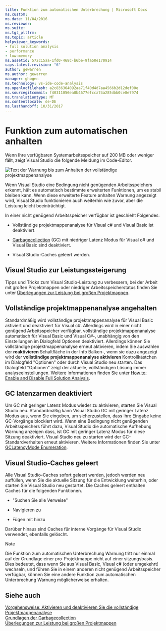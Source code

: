 ```yaml
---
title: Funktion zum automatischen Unterbrechung | Microsoft Docs
ms.custom: 
ms.date: 11/04/2016
ms.reviewer: 
ms.suite: 
ms.tgt_pltfrm: 
ms.topic: article
helpviewer_keywords:
- full solution analysis
- performance
- low-memory
ms.assetid: 572c15aa-1fd0-468c-b6be-9fa50e170914
caps.latest.revision: "6"
author: gewarren
ms.author: gewarren
manager: ghogen
ms.technology: vs-ide-code-analysis
ms.openlocfilehash: a2c836364092aa71f40d4d7aa4566b2d12def00e
ms.sourcegitcommit: f40311056ea0b4677efcca74a285dbb0ce0e7974
ms.translationtype: MT
ms.contentlocale: de-DE
ms.lasthandoff: 10/31/2017
---
```

# <a name="automatic-feature-suspension"></a>Funktion zum automatischen anhalten
Wenn Ihre verfügbaren Systemarbeitsspeicher auf 200 MB oder weniger fällt, zeigt Visual Studio die folgende Meldung im Code-Editor.  
  
 ![Text der Warnung bis zum Anhalten der vollständige projektmappenanalyse](../code-quality/media/fsa_alert.png "FSA_Alert")  
  
 Wenn Visual Studio eine Bedingung nicht genügenden Arbeitsspeichers erkennt, hält es automatisch bestimmte erweiterten Funktionen, um es stabil bleiben kann. Wenn diese erweiterte Feature anhalten Warnung angezeigt wird, Visual Studio funktionieren auch weiterhin wie zuvor, aber die Leistung leicht beeinträchtigt.  
  
 In einer nicht genügend Arbeitsspeicher verfügbar ist geschieht Folgendes:  
  
-   Vollständige projektmappenanalyse für Visual c# und Visual Basic ist deaktiviert.  
  
-   [Garbagecollection](/dotnet/standard/garbage-collection/index) (GC) mit niedriger Latenz Modus für Visual c# und Visual Basic sind deaktiviert.  
  
-   Visual Studio-Caches geleert werden.  
  
## <a name="improve-visual-studio-performance"></a>Visual Studio zur Leistungssteigerung  
 Tipps und Tricks zum Visual Studio-Leistung zu verbessern, bei der Arbeit mit großen Projektmappen oder niedriger Arbeitsspeicherstatus finden Sie unter [Überlegungen zur Leistung bei großen Projektmappen](https://github.com/dotnet/roslyn/wiki/Performance-considerations-for-large-solutions).  
  
## <a name="full-solution-analysis-suspended"></a>Vollständige projektmappenanalyse angehalten  
 Standardmäßig wird vollständige projektmappenanalyse für Visual Basic aktiviert und deaktiviert für Visual c#. Allerdings wird in einer nicht genügend Arbeitsspeicher verfügbar, vollständige projektmappenanalyse automatisch für Visual Basic und Visual C#-, unabhängig von den Einstellungen im Dialogfeld Optionen deaktiviert. Allerdings können Sie vollständige projektmappenanalyse erneut aktivieren, indem Sie auswählen der **reaktivieren** Schaltfläche in der Info Balken-, wenn sie dazu angezeigt wird der **vollständige projektmappenanalyse aktivieren** Kontrollkästchen im Dialogfeld "Optionen" oder durch Visual Studio neu starten. Das Dialogfeld "Optionen" zeigt der aktuelle, vollständigen Lösung immer analyseeinstellungen. Weitere Informationen finden Sie unter [How to: Enable and Disable Full Solution Analysis](../code-quality/how-to-enable-and-disable-full-solution-analysis-for-managed-code.md).  
  
## <a name="gc-low-latency-disabled"></a>GC latenzarmen deaktiviert  
 Um GC mit geringer Latenz Modus wieder zu aktivieren, starten Sie Visual Studio neu.  Standardmäßig kann Visual Studio GC mit geringer Latenz Modus aus, wenn Sie eingeben, um sicherzustellen, dass Ihre Eingabe keine GC-Vorgänge blockiert wird. Wenn eine Bedingung nicht genügenden Arbeitsspeichers führt dazu, Visual Studio die automatische Aufhebung Warnung anzeigen dass, ist GC mit geringer Latenz Modus für diese Sitzung deaktiviert. Visual Studio neu zu starten wird der GC-Standardverhalten erneut aktivieren. Weitere Informationen finden Sie unter [GCLatencyMode Enumeration](http://msdn.microsoft.com/Library/057757a5-cd62-4d13-8a40-370eb7f47c87).  
  
## <a name="visual-studio-caches-flushed"></a>Visual Studio-Caches geleert  
 Alle Visual Studio-Caches sofort geleert werden, jedoch werden neu auffüllen, wenn Sie die aktuelle Sitzung für die Entwicklung weiterhin, oder starten Sie Visual Studio neu gestartet. Die Caches geleert enthalten Caches für die folgenden Funktionen.  
  
-   "Suchen Sie alle Verweise"  
  
-   Navigieren zu  
  
-   Fügen mit hinzu  
  
 Darüber hinaus sind Caches für interne Vorgänge für Visual Studio verwendet, ebenfalls gelöscht.  
  
> [!NOTE]
>  Die Funktion zum automatischen Unterbrechung Warnung tritt nur einmal auf der Grundlage einer pro-Projektmappe nicht auf einer sitzungsbasis. Dies bedeutet, dass wenn Sie aus Visual Basic, Visual c# (oder umgekehrt) wechseln, und führen Sie in einem anderen nicht genügend Arbeitsspeicher verfügbar, können Sie eine andere Funktion zum automatischen Unterbrechung Warnung möglicherweise erhalten.  
  
## <a name="see-also"></a>Siehe auch  
 [Vorgehensweise: Aktivieren und deaktivieren Sie die vollständige Projektmappenanalyse](../code-quality/how-to-enable-and-disable-full-solution-analysis-for-managed-code.md)   
 [Grundlagen der Garbagecollection](/dotnet/standard/garbage-collection/fundamentals)   
 [Überlegungen zur Leistung bei großen Projektmappen](https://github.com/dotnet/roslyn/wiki/Performance-considerations-for-large-solutions)